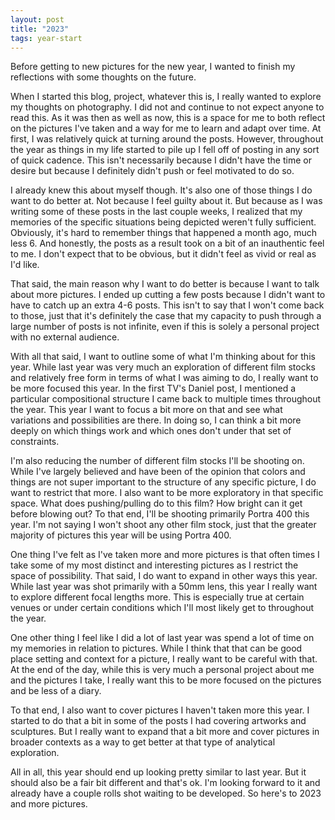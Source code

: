 ```yaml
---
layout: post
title: "2023"
tags: year-start
---
```


Before getting to new pictures for the new year, I wanted to finish my reflections with some thoughts on the future.

When I started this blog, project, whatever this is, I really wanted to explore my thoughts on photography. I did not and continue to not expect anyone to read this. As it was then as well as now, this is a space for me to both reflect on the pictures I've taken and a way for me to learn and adapt over time. At first, I was relatively quick at turning around the posts. However, throughout the year as things in my life started to pile up I fell off of posting in any sort of quick cadence. This isn't necessarily because I didn't have the time or desire but because I definitely didn't push or feel motivated to do so.

I already knew this about myself though. It's also one of those things I do want to do better at. Not because I feel guilty about it. But because as I was writing some of these posts in the last couple weeks, I realized that my memories of the specific situations being depicted weren't fully sufficient. Obviously, it's hard to remember things that happened a month ago, much less 6. And honestly, the posts as a result took on a bit of an inauthentic feel to me. I don't expect that to be obvious, but it didn't feel as vivid or real as I'd like.

That said, the main reason why I want to do better is because I want to talk about more pictures. I ended up cutting a few posts because I didn't want to have to catch up an extra 4-6 posts. This isn't to say that I won't come back to those, just that it's definitely the case that my capacity to push through a large number of posts is not infinite, even if this is solely a personal project with no external audience.

With all that said, I want to outline some of what I'm thinking about for this year. While last year was very much an exploration of different film stocks and relatively free form in terms of what I was aiming to do, I really want to be more focused this year. In the first TV's Daniel post, I mentioned a particular compositional structure I came back to multiple times throughout the year. This year I want to focus a bit more on that and see what variations and possibilities are there. In doing so, I can think a bit more deeply on which things work and which ones don't under that set of constraints.

I'm also reducing the number of different film stocks I'll be shooting on. While I've largely believed and have been of the opinion that colors and things are not super important to the structure of any specific picture, I do want to restrict that more. I also want to be more exploratory in that specific space. What does pushing/pulling do to this film? How bright can it get before blowing out? To that end, I'll be shooting primarily Portra 400 this year. I'm not saying I won't shoot any other film stock, just that the greater majority of pictures this year will be using Portra 400.

One thing I've felt as I've taken more and more pictures is that often times I take some of my most distinct and interesting pictures as I restrict the space of possibility. That said, I do want to expand in other ways this year. While last year was shot primarily with a 50mm lens, this year I really want to explore different focal lengths more. This is especially true at certain venues or under certain conditions which I'll most likely get to throughout the year.

One other thing I feel like I did a lot of last year was spend a lot of time on my memories in relation to pictures. While I think that that can be good place setting and context for a picture, I really want to be careful with that. At the end of the day, while this is very much a personal project about me and the pictures I take, I really want this to be more focused on the pictures and be less of a diary.

To that end, I also want to cover pictures I haven't taken more this year. I started to do that a bit in some of the posts I had covering artworks and sculptures. But I really want to expand that a bit more and cover pictures in broader contexts as a way to get better at that type of analytical exploration.

All in all, this year should end up looking pretty similar to last year. But it should also be a fair bit different and that's ok. I'm looking forward to it and already have a couple rolls shot waiting to be developed. So here's to 2023 and more pictures.
